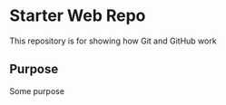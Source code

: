 # Starter Web Repo

This repository is for showing how Git and GitHub work

## Purpose

Some purpose